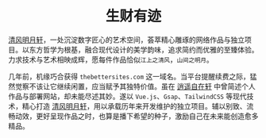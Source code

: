 <h1 align="center">生财有迹</h1>

[清风明月轩](https://thebettersites.com/)，一处沉淀数字匠心的艺术空间，荟萃精心雕琢的网络作品与独立项目。以东方哲学为根基，融合现代设计的美学韵味，追求简约而优雅的至臻体验。力求技术与艺术相映成辉，愿每件作品恰似`江上之清风`，`山间之明月`。

几年前，机缘巧合获得 `thebettersites.com` 这一域名。当平台提醒续费之际，猛然觉察不该让它继续闲置，应当赋予其独特价值。虽在 [逍遥自在轩](https://www.niceshare.site/) 中曾简述个人作品与部署网站，却未能尽述其妙。遂以 `Vue.js`、`Gsap`、`TailwindCSS` 等现代技术，精心打造 [清风明月轩](https://thebettersites.com/)，用以承载历年来开发维护的独立项目。辅以别致、流畅动效，更好呈现作品之时，也算是播下希望的种子，激励自己在未来能创造愈多精品。
